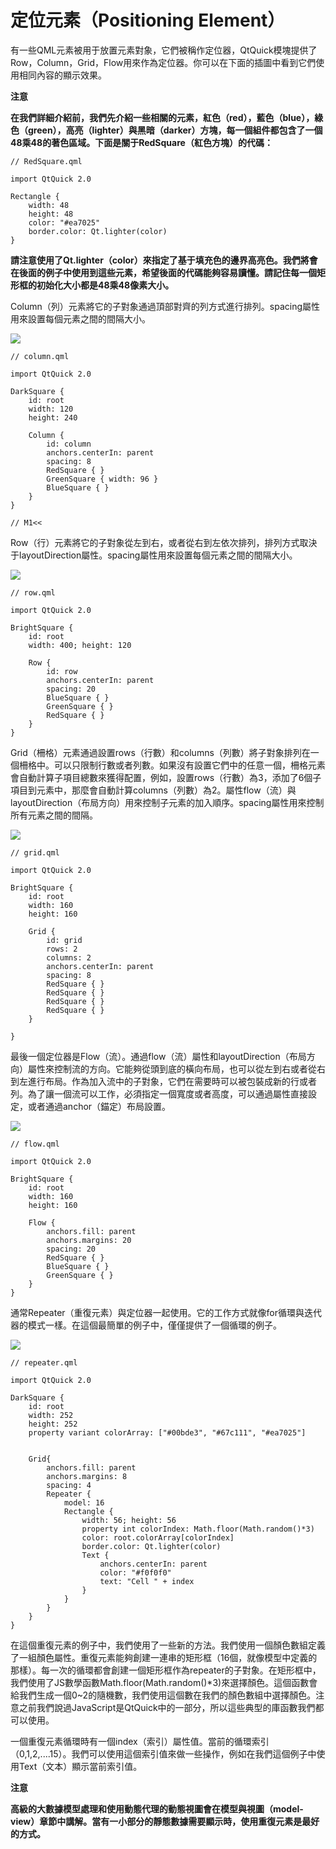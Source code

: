 # 定位元素（Positioning Element）

有一些QML元素被用于放置元素對象，它們被稱作定位器，QtQuick模塊提供了Row，Column，Grid，Flow用來作為定位器。你可以在下面的插圖中看到它們使用相同內容的顯示效果。

**注意**

**在我們詳細介紹前，我們先介紹一些相關的元素，紅色（red），藍色（blue），綠色（green），高亮（lighter）與黑暗（darker）方塊，每一個組件都包含了一個48乘48的著色區域。下面是關于RedSquare（紅色方塊）的代碼：**

```
// RedSquare.qml

import QtQuick 2.0

Rectangle {
    width: 48
    height: 48
    color: "#ea7025"
    border.color: Qt.lighter(color)
}
```

**請注意使用了Qt.lighter（color）來指定了基于填充色的邊界高亮色。我們將會在後面的例子中使用到這些元素，希望後面的代碼能夠容易讀懂。請記住每一個矩形框的初始化大小都是48乘48像素大小。**

Column（列）元素將它的子對象通過頂部對齊的列方式進行排列。spacing屬性用來設置每個元素之間的間隔大小。

![](http://qmlbook.org/_images/column.png)

```
// column.qml

import QtQuick 2.0

DarkSquare {
    id: root
    width: 120
    height: 240

    Column {
        id: column
        anchors.centerIn: parent
        spacing: 8
        RedSquare { }
        GreenSquare { width: 96 }
        BlueSquare { }
    }
}

// M1<<
```

Row（行）元素將它的子對象從左到右，或者從右到左依次排列，排列方式取決于layoutDirection屬性。spacing屬性用來設置每個元素之間的間隔大小。

![](http://qmlbook.org/_images/row.png)

```
// row.qml

import QtQuick 2.0

BrightSquare {
    id: root
    width: 400; height: 120

    Row {
        id: row
        anchors.centerIn: parent
        spacing: 20
        BlueSquare { }
        GreenSquare { }
        RedSquare { }
    }
}
```

Grid（柵格）元素通過設置rows（行數）和columns（列數）將子對象排列在一個柵格中。可以只限制行數或者列數。如果沒有設置它們中的任意一個，柵格元素會自動計算子項目總數來獲得配置，例如，設置rows（行數）為3，添加了6個子項目到元素中，那麼會自動計算columns（列數）為2。屬性flow（流）與layoutDirection（布局方向）用來控制子元素的加入順序。spacing屬性用來控制所有元素之間的間隔。

![](http://qmlbook.org/_images/grid.png)

```
// grid.qml

import QtQuick 2.0

BrightSquare {
    id: root
    width: 160
    height: 160

    Grid {
        id: grid
        rows: 2
        columns: 2
        anchors.centerIn: parent
        spacing: 8
        RedSquare { }
        RedSquare { }
        RedSquare { }
        RedSquare { }
    }

}
```

最後一個定位器是Flow（流）。通過flow（流）屬性和layoutDirection（布局方向）屬性來控制流的方向。它能夠從頭到底的橫向布局，也可以從左到右或者從右到左進行布局。作為加入流中的子對象，它們在需要時可以被包裝成新的行或者列。為了讓一個流可以工作，必須指定一個寬度或者高度，可以通過屬性直接設定，或者通過anchor（錨定）布局設置。

![](http://qmlbook.org/_images/flow.png)

```
// flow.qml

import QtQuick 2.0

BrightSquare {
    id: root
    width: 160
    height: 160

    Flow {
        anchors.fill: parent
        anchors.margins: 20
        spacing: 20
        RedSquare { }
        BlueSquare { }
        GreenSquare { }
    }
}
```

通常Repeater（重復元素）與定位器一起使用。它的工作方式就像for循環與迭代器的模式一樣。在這個最簡單的例子中，僅僅提供了一個循環的例子。

![](http://qmlbook.org/_images/repeater.png)

```
// repeater.qml

import QtQuick 2.0

DarkSquare {
    id: root
    width: 252
    height: 252
    property variant colorArray: ["#00bde3", "#67c111", "#ea7025"]


    Grid{
        anchors.fill: parent
        anchors.margins: 8
        spacing: 4
        Repeater {
            model: 16
            Rectangle {
                width: 56; height: 56
                property int colorIndex: Math.floor(Math.random()*3)
                color: root.colorArray[colorIndex]
                border.color: Qt.lighter(color)
                Text {
                    anchors.centerIn: parent
                    color: "#f0f0f0"
                    text: "Cell " + index
                }
            }
        }
    }
}
```

在這個重復元素的例子中，我們使用了一些新的方法。我們使用一個顏色數組定義了一組顏色屬性。重復元素能夠創建一連串的矩形框（16個，就像模型中定義的那樣）。每一次的循環都會創建一個矩形框作為repeater的子對象。在矩形框中，我們使用了JS數學函數Math.floor(Math.random()*3)來選擇顏色。這個函數會給我們生成一個0~2的隨機數，我們使用這個數在我們的顏色數組中選擇顏色。注意之前我們說過JavaScript是QtQuick中的一部分，所以這些典型的庫函數我們都可以使用。

一個重復元素循環時有一個index（索引）屬性值。當前的循環索引（0,1,2,....15）。我們可以使用這個索引值來做一些操作，例如在我們這個例子中使用Text（文本）顯示當前索引值。

**注意**

**高級的大數據模型處理和使用動態代理的動態視圖會在模型與視圖（model-view）章節中講解。當有一小部分的靜態數據需要顯示時，使用重復元素是最好的方式。**
